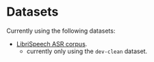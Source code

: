 # Datasets
Currently using the following datasets:
- [LibriSpeech ASR corpus](http://www.openslr.org/12).
    - currently only using the `dev-clean` dataset.